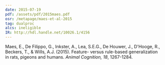 ```yaml
---
date: 2015-07-19
pdf: /assets/pdf/2015maes.pdf
osr: /metapage/maes-et-al-2015
tag: dualproc
alcs: ineligible
IR: http://hdl.handle.net/10026.1/4156
---
```


Maes, E., De Filippo, G., Inkster, A., Lea, S.E.G., De Houwer, J., D'Hooge, R., Beckers, T., & Wills, A.J. (2015). Feature- versus rule-based generalization in rats, pigeons and humans. _Animal Cognition, 18_, 1267-1284. 

